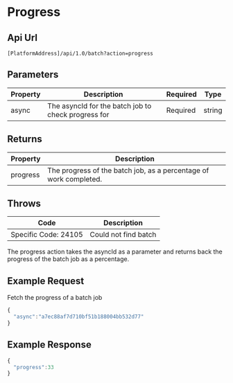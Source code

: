 # Progress

## Api Url

`[PlatformAddress]/api/1.0/batch?action=progress`

## Parameters

| Property | Description | Required | Type |
| --- | --- | --- | --- |
| async | The asyncId for the batch job to check progress for | Required | string |

## Returns

| Property | Description |
| --- | --- |
| progress | The progress of the batch job, as a percentage of work completed. |

## Throws

| Code | Description |
| --- | --- |
| Specific Code: 24105 | Could not find batch |

The progress action takes the asyncId as a parameter and returns back the progress of the batch job as a percentage.

## Example Request

Fetch the progress of a batch job

```javascript
{
  "async":"a7ec88af7d710bf51b188004bb532d77"
}
```

## Example Response

```javascript
{ 
  "progress":33
}
```

